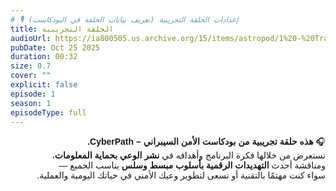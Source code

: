 ```yaml
---
# 🎙️ إعدادات الحلقة التجريبية (تعريف بيانات الحلقة في البودكاست)
title: الحلقة التجريبية
audioUrl: https://ia800505.us.archive.org/15/items/astropod/1%20-%20Trailer%20with%20BG%20%28enhanced%29.ogg
pubDate: Oct 25 2025
duration: 00:32
size: 0.7
cover: ""
explicit: false
episode: 1
season: 1
episodeType: full
---
```


<div dir="rtl" style="text-align: right; font-family: 'Tajawal', sans-serif;">
🎧 <strong>هذه حلقة تجريبية من بودكاست الأمن السيبراني – CyberPath.</strong><br>
نستعرض من خلالها فكرة البرنامج وأهدافه في <strong>نشر الوعي بحماية المعلومات</strong>،<br>
ومناقشة أحدث <strong>التهديدات الرقمية بأسلوب مبسط وسلس</strong> يناسب الجميع —<br>
سواء كنت مهتمًا بالتقنية أو تسعى لتطوير وعيك الأمني في حياتك اليومية والعملية.
</div>
